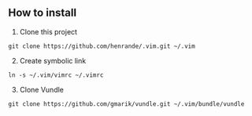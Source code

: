 ## How to install
1. Clone this project
```
git clone https://github.com/henrande/.vim.git ~/.vim
```
2. Create symbolic link
```
ln -s ~/.vim/vimrc ~/.vimrc
```
3. Clone Vundle
```
git clone https://github.com/gmarik/vundle.git ~/.vim/bundle/vundle
```
